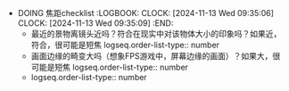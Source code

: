 - DOING 焦距checklist
  :LOGBOOK:
  CLOCK: [2024-11-13 Wed 09:35:06]
  CLOCK: [2024-11-13 Wed 09:35:09]
  :END:
	- 最近的景物离镜头近吗？符合在现实中对该物体大小的印象吗？如果近，符合，很可能是短焦
	  logseq.order-list-type:: number
	- 画面边缘的畸变大吗（想象FPS游戏中，屏幕边缘的画面）？如果大，很可能是短焦
	  logseq.order-list-type:: number
	- logseq.order-list-type:: number